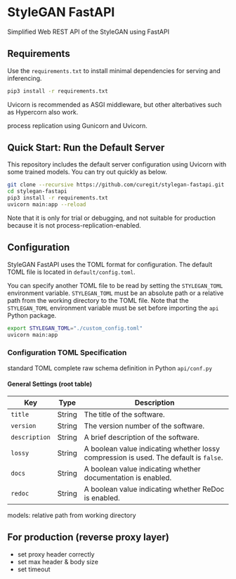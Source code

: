 # StyleGAN FastAPI

Simplified Web REST API of the StyleGAN using FastAPI

## Requirements

Use the `requirements.txt` to install minimal dependencies for serving and inferencing.

```sh
pip3 install -r requirements.txt
```

Uvicorn is recommended as ASGI middleware, but other alterbatives such as Hypercorn also work.

process replication using Gunicorn and Uvicorn.

## Quick Start: Run the Default Server

This repository includes the default server configuration using Uvicorn with some trained models.
You can try out quickly as below.

```sh
git clone --recursive https://github.com/curegit/stylegan-fastapi.git
cd stylegan-fastapi
pip3 install -r requirements.txt
uvicorn main:app --reload
```

Note that it is only for trial or debugging, and not suitable for production because it is not process-replication-enabled.

## Configuration

StyleGAN FastAPI uses the TOML format for configuration.
The default TOML file is located in `default/config.toml`.

You can specify another TOML file to be read by setting the `STYLEGAN_TOML` environment variable.
`STYLEGAN_TOML` must be an absolute path or a relative path from the working directory to the TOML file.
Note that the `STYLEGAN_TOML` environment variable must be set before importing the `api` Python package.

```sh
export STYLEGAN_TOML="./custom_config.toml"
uvicorn main:app
```

### Configuration TOML Specification

standard TOML
complete raw schema definition in Python  `api/conf.py`


#### General Settings (root table)

| Key | Type | Description |
| --- | --- | --- |
| `title` | String | The title of the software. |
| `version` | String | The version number of the software. |
| `description` | String | A brief description of the software. |
| `lossy` | String | A boolean value indicating whether lossy compression is used. The default is `false`. |
| `docs` | String | A boolean value indicating whether documentation is enabled.  |
| `redoc` | String | A boolean value indicating whether ReDoc is enabled. |



models: relative path from working directory

## For production (reverse proxy layer)

- set proxy header correctly
- set max header & body size
- set timeout
